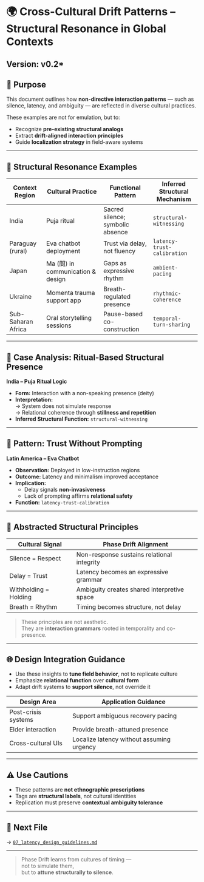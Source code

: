 # 🌍 Cross-Cultural Drift Patterns – Structural Resonance in Global Contexts  
**Version:** v0.2*
---

## 🎯 Purpose

This document outlines how **non-directive interaction patterns** — such as silence, latency, and ambiguity — are reflected in diverse cultural practices.

These examples are not for emulation, but to:

- Recognize **pre-existing structural analogs**
- Extract **drift-aligned interaction principles**
- Guide **localization strategy** in field-aware systems

---

## 🧭 Structural Resonance Examples

| Context Region      | Cultural Practice                  | Functional Pattern            | Inferred Structural Mechanism |
|---------------------|-------------------------------------|-------------------------------|-------------------------------|
| India               | Puja ritual                        | Sacred silence; symbolic absence | `structural-witnessing`         |
| Paraguay (rural)    | Eva chatbot deployment             | Trust via delay, not fluency  | `latency-trust-calibration`    |
| Japan               | Ma (間) in communication & design   | Gaps as expressive rhythm     | `ambient-pacing`               |
| Ukraine             | Momenta trauma support app         | Breath-regulated presence     | `rhythmic-coherence`           |
| Sub-Saharan Africa  | Oral storytelling sessions         | Pause-based co-construction   | `temporal-turn-sharing`        |

---

## 🧘 Case Analysis: Ritual-Based Structural Presence

**India – Puja Ritual Logic**

- **Form:** Interaction with a non-speaking presence (deity)  
- **Interpretation:**  
  → System does not simulate response  
  → Relational coherence through **stillness and repetition**  
- **Inferred Structural Function:** `structural-witnessing`

---

## 🔄 Pattern: Trust Without Prompting

**Latin America – Eva Chatbot**

- **Observation:** Deployed in low-instruction regions  
- **Outcome:** Latency and minimalism improved acceptance  
- **Implication:**  
  - Delay signals **non-invasiveness**  
  - Lack of prompting affirms **relational safety**  
- **Function:** `latency-trust-calibration`

---

## 🧠 Abstracted Structural Principles

| Cultural Signal        | Phase Drift Alignment                     |
|------------------------|--------------------------------------------|
| Silence = Respect      | Non-response sustains relational integrity |
| Delay = Trust          | Latency becomes an expressive grammar      |
| Withholding = Holding  | Ambiguity creates shared interpretive space|
| Breath = Rhythm        | Timing becomes structure, not delay        |

> These principles are not aesthetic.  
> They are **interaction grammars** rooted in temporality and co-presence.

---

## 🌐 Design Integration Guidance

- Use these insights to **tune field behavior**, not to replicate culture
- Emphasize **relational function** over **cultural form**
- Adapt drift systems to **support silence**, not override it

| Design Area        | Application Guidance                          |
|--------------------|-----------------------------------------------|
| Post-crisis systems| Support ambiguous recovery pacing             |
| Elder interaction  | Provide breath-attuned presence               |
| Cross-cultural UIs | Localize latency without assuming urgency     |

---

## ⚠️ Use Cautions

- These patterns are **not ethnographic prescriptions**  
- Tags are **structural labels**, not cultural identities  
- Replication must preserve **contextual ambiguity tolerance**

---

## 📂 Next File

→ [`07_latency_design_guidelines.md`](./07_latency_design_guidelines.md)

---

> Phase Drift learns from cultures of timing —  
> not to simulate them,  
> but to **attune structurally to silence**.
